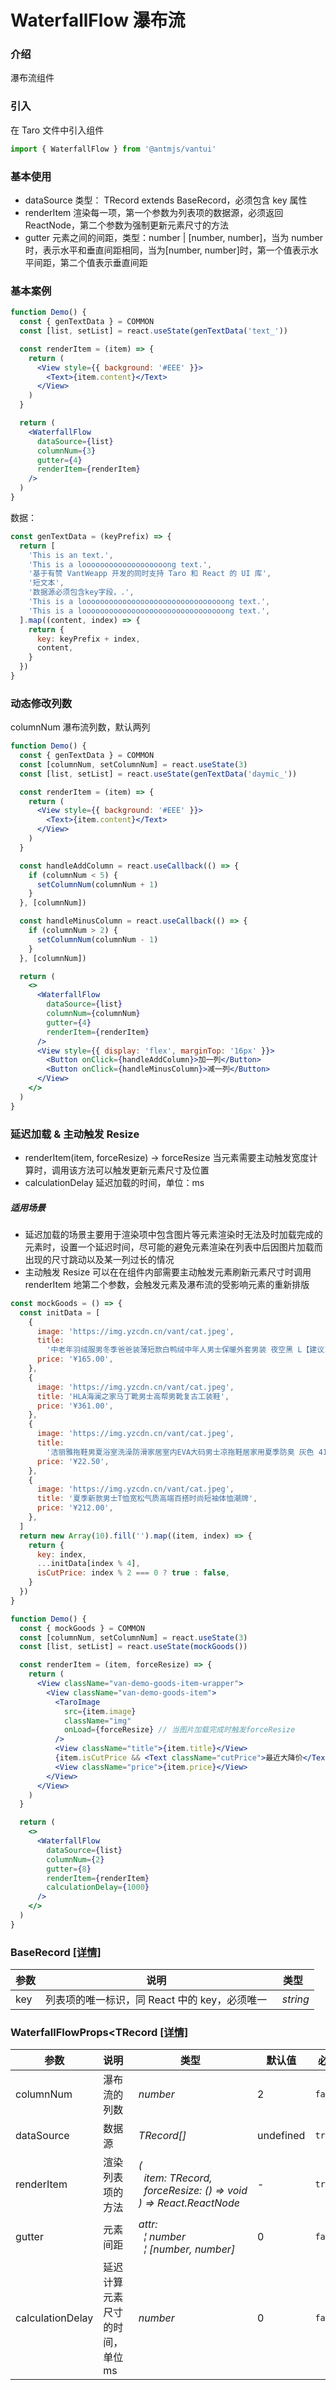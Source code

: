 # WaterfallFlow 瀑布流

### 介绍

瀑布流组件

### 引入

在 Taro 文件中引入组件

```js
import { WaterfallFlow } from '@antmjs/vantui'
```

### 基本使用

- dataSource 类型： TRecord extends BaseRecord，必须包含 key 属性
- renderItem 渲染每一项，第一个参数为列表项的数据源，必须返回 ReactNode，第二个参数为强制更新元素尺寸的方法
- gutter 元素之间的间距，类型：number | [number, number]，当为 number 时，表示水平和垂直间距相同，当为[number, number]时，第一个值表示水平间距，第二个值表示垂直间距

### 基本案例

```jsx
function Demo() {
  const { genTextData } = COMMON
  const [list, setList] = react.useState(genTextData('text_'))

  const renderItem = (item) => {
    return (
      <View style={{ background: '#EEE' }}>
        <Text>{item.content}</Text>
      </View>
    )
  }

  return (
    <WaterfallFlow
      dataSource={list}
      columnNum={3}
      gutter={4}
      renderItem={renderItem}
    />
  )
}
```

数据：

```js common
const genTextData = (keyPrefix) => {
  return [
    'This is an text.',
    'This is a looooooooooooooooooong text.',
    '基于有赞 VantWeapp 开发的同时支持 Taro 和 React 的 UI 库',
    '短文本',
    '数据源必须包含key字段，.',
    'This is a loooooooooooooooooooooooooooooooong text.',
    'This is a loooooooooooooooooooooooooooooooong text.',
  ].map((content, index) => {
    return {
      key: keyPrefix + index,
      content,
    }
  })
}
```

### 动态修改列数

columnNum 瀑布流列数，默认两列

```jsx
function Demo() {
  const { genTextData } = COMMON
  const [columnNum, setColumnNum] = react.useState(3)
  const [list, setList] = react.useState(genTextData('daymic_'))

  const renderItem = (item) => {
    return (
      <View style={{ background: '#EEE' }}>
        <Text>{item.content}</Text>
      </View>
    )
  }

  const handleAddColumn = react.useCallback(() => {
    if (columnNum < 5) {
      setColumnNum(columnNum + 1)
    }
  }, [columnNum])

  const handleMinusColumn = react.useCallback(() => {
    if (columnNum > 2) {
      setColumnNum(columnNum - 1)
    }
  }, [columnNum])

  return (
    <>
      <WaterfallFlow
        dataSource={list}
        columnNum={columnNum}
        gutter={4}
        renderItem={renderItem}
      />
      <View style={{ display: 'flex', marginTop: '16px' }}>
        <Button onClick={handleAddColumn}>加一列</Button>
        <Button onClick={handleMinusColumn}>减一列</Button>
      </View>
    </>
  )
}
```

### 延迟加载 & 主动触发 Resize

- renderItem(item, forceResize) -> forceResize 当元素需要主动触发宽度计算时，调用该方法可以触发更新元素尺寸及位置
- calculationDelay 延迟加载的时间，单位：ms

##### 适用场景

- 延迟加载的场景主要用于渲染项中包含图片等元素渲染时无法及时加载完成的元素时，设置一个延迟时间，尽可能的避免元素渲染在列表中后因图片加载而出现的尺寸跳动以及某一列过长的情况
- 主动触发 Resize 可以在在组件内部需要主动触发元素刷新元素尺寸时调用 renderItem 地第二个参数，会触发元素及瀑布流的受影响元素的重新排版

```js common
const mockGoods = () => {
  const initData = [
    {
      image: 'https://img.yzcdn.cn/vant/cat.jpeg',
      title:
        '中老年羽绒服男冬季爸爸装薄短款白鸭绒中年人男士保暖外套男装 夜空黑 L【建议115斤以内】',
      price: '¥165.00',
    },
    {
      image: 'https://img.yzcdn.cn/vant/cat.jpeg',
      title: 'HLA海澜之家马丁靴男士高帮男靴复古工装鞋',
      price: '¥361.00',
    },
    {
      image: 'https://img.yzcdn.cn/vant/cat.jpeg',
      title:
        '洁丽雅拖鞋男夏浴室洗澡防滑家居室内EVA大码男士凉拖鞋居家用夏季防臭 灰色 41-42【标准码】',
      price: '¥22.50',
    },
    {
      image: 'https://img.yzcdn.cn/vant/cat.jpeg',
      title: '夏季新款男士T恤宽松气质高端百搭时尚短袖体恤潮牌',
      price: '¥212.00',
    },
  ]
  return new Array(10).fill('').map((item, index) => {
    return {
      key: index,
      ...initData[index % 4],
      isCutPrice: index % 2 === 0 ? true : false,
    }
  })
}
```

```jsx
function Demo() {
  const { mockGoods } = COMMON
  const [columnNum, setColumnNum] = react.useState(3)
  const [list, setList] = react.useState(mockGoods())

  const renderItem = (item, forceResize) => {
    return (
      <View className="van-demo-goods-item-wrapper">
        <View className="van-demo-goods-item">
          <TaroImage
            src={item.image}
            className="img"
            onLoad={forceResize} // 当图片加载完成时触发forceResize
          />
          <View className="title">{item.title}</View>
          {item.isCutPrice && <Text className="cutPrice">最近大降价</Text>}
          <View className="price">{item.price}</View>
        </View>
      </View>
    )
  }

  return (
    <>
      <WaterfallFlow
        dataSource={list}
        columnNum={2}
        gutter={8}
        renderItem={renderItem}
        calculationDelay={1000}
      />
    </>
  )
}
```

### BaseRecord [[详情]](https://github.com/AntmJS/vantui/tree/main/packages/vantui/types/waterfall-flow.d.ts)

| 参数 | 说明                                          | 类型                      |
| ---- | --------------------------------------------- | ------------------------- |
| key  | 列表项的唯一标识，同 React 中的 key，必须唯一 | _&nbsp;&nbsp;string<br/>_ |

### WaterfallFlowProps<TRecord [[详情]](https://github.com/AntmJS/vantui/tree/main/packages/vantui/types/waterfall-flow.d.ts)

| 参数             | 说明                            | 类型                                                                                                                                                                                   | 默认值    | 必填    |
| ---------------- | ------------------------------- | -------------------------------------------------------------------------------------------------------------------------------------------------------------------------------------- | --------- | ------- |
| columnNum        | 瀑布流的列数                    | _&nbsp;&nbsp;number<br/>_                                                                                                                                                              | 2         | `false` |
| dataSource       | 数据源                          | _&nbsp;&nbsp;TRecord[]<br/>_                                                                                                                                                           | undefined | `true`  |
| renderItem       | 渲染列表项的方法                | _&nbsp;&nbsp;(<br/>&nbsp;&nbsp;&nbsp;&nbsp;item:&nbsp;TRecord,<br/>&nbsp;&nbsp;&nbsp;&nbsp;forceResize:&nbsp;()&nbsp;=>&nbsp;void<br/>&nbsp;&nbsp;)&nbsp;=>&nbsp;React.ReactNode<br/>_ | -         | `true`  |
| gutter           | 元素间距                        | _&nbsp;&nbsp;attr:<br/>&nbsp;&nbsp;&nbsp;&nbsp;&brvbar;&nbsp;number<br/>&nbsp;&nbsp;&nbsp;&nbsp;&brvbar;&nbsp;[number,&nbsp;number]<br/>_                                              | 0         | `false` |
| calculationDelay | 延迟计算元素尺寸的时间，单位 ms | _&nbsp;&nbsp;number<br/>_                                                                                                                                                              | 0         | `false` |
